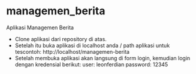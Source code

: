 # managemen_berita
Aplikasi Managemen Berita
- Clone aplikasi dari repository di atas.
- Setelah itu buka aplikasi di localhost anda / path aplikasi untuk tescontoh: http://localhost/managemen-berita
- Setelah membuka aplikasi akan langsung di form login, kemudian login dengan kredensial berikut:
user: leonferdian
password: 12345
